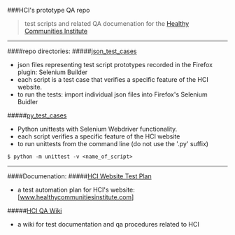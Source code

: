 ###HCI's prototype QA repo
>test scripts and related QA documenation for the [Healthy Communities Institute]  

__________________________

####repo directories:
#####[json_test_cases]
- json files representing test script prototypes recorded in the Firefox plugin: Selenium Builder
- each script is a test case that verifies a specific feature of the HCI website.
- to run the tests: import individual json files into Firefox's Selenium Buidler

#####[py_test_cases]
- Python unittests with Selenium Webdriver functionality.
- each script verifies a specific feature of the HCI website
- to run unittests from the command line (do not use the '.py' suffix)  

>
```cli
$ python -m unittest -v <name_of_script>
```

__________________________________
####Documenation:
#####[HCI Website Test Plan]
- a test automation plan for HCI's website: [www.healthycommunitiesinstitute.com] 

#####[HCI QA Wiki]
- a wiki for test documentation and qa procedures related to HCI





[py_test_cases]:https://github.com/jayjaycody/hci_qa/tree/master/py_test_cases
[HCI Website Test Plan]:https://github.com/jayjaycody/hci_qa/wiki/HCI-Website-Test-Plan
[Healthy Communities Institute]:https://healthycommunitiesinstitute.com
[www.healthycommunitiesinstitute.com]:https://healthycommunitiesinstitute.com
[HCI QA Wiki]:https://github.com/jayjaycody/hci_qa/wiki
[json_test_cases]:https://github.com/jayjaycody/hci_qa/tree/master/json_test_cases
